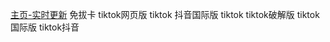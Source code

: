 [主页-实时更新](https://github.com/wangzai69/fanqiang) 免拔卡 tiktok网页版 tiktok 抖音国际版 tiktok tiktok破解版 tiktok国际版 tiktok抖音

